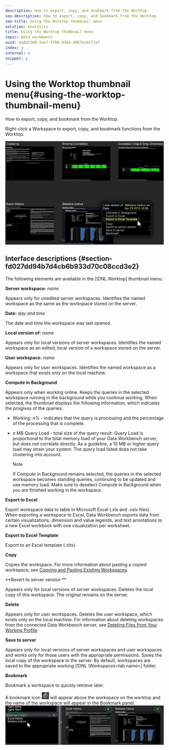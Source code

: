 ```yaml
---
description: How to export, copy, and bookmark from the Worktop.
seo-description: How to export, copy, and bookmark from the Worktop.
seo-title: Using the Worktop thumbnail menu
solution: Analytics
title: Using the Worktop thumbnail menu
topic: Data workbench
uuid: bada2260-3ae7-4fb6-938a-40b7acb1ffa7
index: y
internal: n
snippet: y
---
```


# Using the Worktop thumbnail menu{#using-the-worktop-thumbnail-menu}

How to export, copy, and bookmark from the Worktop.

Right-click a Workspace to export, copy, and bookmark functions from the Worktop.

![](assets/thumbnail_menu.png)

## Interface descriptions {#section-fd027dd94b7d4cb6b933d70c08ccd3e2}

The following elements are available in the [!DNL Worktop] thumbnail menu:

**Server workspace:** *name*

Appears only for unedited server workspaces. Identifies the named workspace as the same as the workspace stored on the server.

**Date:** *day and time*

The date and time the workspace was last opened.

**Local version of:** *name*

Appears only for local versions of server workspaces. Identifies the named workspace as an edited, local version of a workspace stored on the server.

**User workspace:** *name*

Appears only for user workspaces. Identifies the named workspace as a workspace that exists only on the local machine.

**Compute in Background**

Appears only when working online. Keeps the queries in the selected workspace running in the background while you continue working. When selected, the thumbnail displays the following information, which indicates the progress of the queries:

* Working: *n%* - indicates that the query is processing and the percentage of the processing that is complete. 
* *n* MB Query Load - total size of the query result. Query Load is proportional to the total memory load of your Data Workbench server, but does not correlate directly. As a guideline, a 10 MB or higher query load may strain your system. The query load listed does not take clustering into account.

  >[!NOTE]
  >
  >If Compute in Background remains selected, the queries in the selected workspace becomes standing queries, continuing to be updated and use memory load. Make sure to deselect Compute in Background when you are finished working in the workspace.

**Export to Excel**

Export workspace data to table in Microsoft Excel (.xls and .xslx files). When exporting a workspace to Excel, Data Workbench exports data from certain visualizations, dimension and value legends, and text annotations to a new Excel workbook with one visualization per worksheet.

**Export to Excel Template**

Export to an Excel template (.xltx).

**Copy**

Copies the workspace. For more information about pasting a copied workspace, see [Copying and Pasting Existing Workspaces](../../home/c-get-started/c-work-worksp/c-create-worksp.md#section-f91ae89b845640c9a4a52820a6110e65).

**Revert to server version **

Appears only for local versions of server workspaces. Deletes the local copy of this workspace. The original remains on the server.

**Delete**

Appears only for user workspaces. Deletes the user workspace, which exists only on the local machine. For information about deleting workspaces from the connected Data Workbench server, see [Deleting Files from Your Working Profile](../../home/c-get-started/c-admin-intrf/c-prof-mgr/t-del-files-wkg-prof.md#task-1e29c25e6c824cc9b51cb651e835856b).

**Save to server**

Appears only for local versions of server workspaces and user workspaces and works only for those users with the appropriate permissions. Saves the local copy of the workspace to the server. By default, workspaces are saved to the appropriate working [!DNL <profile name>\Workspaces\<tab name>] folder.

**Bookmark**

Bookmark a workspace to quickly retrieve later.

A bookmark icon ![](assets/bookmark_icon.png) will appear above the workspace on the worktop and the name of the workspace will appear in the Bookmark panel. ![](assets/bookmark_worktop.png)

